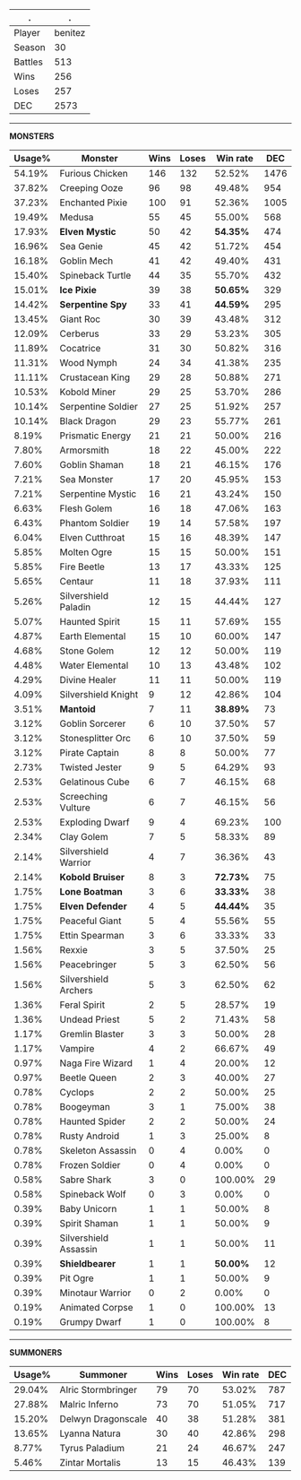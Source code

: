 .|.
|-|-
Player|benitez
Season|30
Battles|513
Wins|256
Loses|257
DEC|2573

---
**MONSTERS**

Usage%|Monster|Wins|Loses|Win rate|DEC|
-|-|-|-|-|-|
54.19%|Furious Chicken|146|132|52.52%|1476|
37.82%|Creeping Ooze|96|98|49.48%|954|
37.23%|Enchanted Pixie|100|91|52.36%|1005|
19.49%|Medusa|55|45|55.00%|568|
17.93%|**Elven Mystic**|50|42|**54.35%**|474|
16.96%|Sea Genie|45|42|51.72%|454|
16.18%|Goblin Mech|41|42|49.40%|431|
15.40%|Spineback Turtle|44|35|55.70%|432|
15.01%|**Ice Pixie**|39|38|**50.65%**|329|
14.42%|**Serpentine Spy**|33|41|**44.59%**|295|
13.45%|Giant Roc|30|39|43.48%|312|
12.09%|Cerberus|33|29|53.23%|305|
11.89%|Cocatrice|31|30|50.82%|316|
11.31%|Wood Nymph|24|34|41.38%|235|
11.11%|Crustacean King|29|28|50.88%|271|
10.53%|Kobold Miner|29|25|53.70%|286|
10.14%|Serpentine Soldier|27|25|51.92%|257|
10.14%|Black Dragon|29|23|55.77%|261|
8.19%|Prismatic Energy|21|21|50.00%|216|
7.80%|Armorsmith|18|22|45.00%|222|
7.60%|Goblin Shaman|18|21|46.15%|176|
7.21%|Sea Monster|17|20|45.95%|153|
7.21%|Serpentine Mystic|16|21|43.24%|150|
6.63%|Flesh Golem|16|18|47.06%|163|
6.43%|Phantom Soldier|19|14|57.58%|197|
6.04%|Elven Cutthroat|15|16|48.39%|147|
5.85%|Molten Ogre|15|15|50.00%|151|
5.85%|Fire Beetle|13|17|43.33%|125|
5.65%|Centaur|11|18|37.93%|111|
5.26%|Silvershield Paladin|12|15|44.44%|127|
5.07%|Haunted Spirit|15|11|57.69%|155|
4.87%|Earth Elemental|15|10|60.00%|147|
4.68%|Stone Golem|12|12|50.00%|119|
4.48%|Water Elemental|10|13|43.48%|102|
4.29%|Divine Healer|11|11|50.00%|119|
4.09%|Silvershield Knight|9|12|42.86%|104|
3.51%|**Mantoid**|7|11|**38.89%**|73|
3.12%|Goblin Sorcerer|6|10|37.50%|57|
3.12%|Stonesplitter Orc|6|10|37.50%|59|
3.12%|Pirate Captain|8|8|50.00%|77|
2.73%|Twisted Jester|9|5|64.29%|93|
2.53%|Gelatinous Cube|6|7|46.15%|68|
2.53%|Screeching Vulture|6|7|46.15%|56|
2.53%|Exploding Dwarf|9|4|69.23%|100|
2.34%|Clay Golem|7|5|58.33%|89|
2.14%|Silvershield Warrior|4|7|36.36%|43|
2.14%|**Kobold Bruiser**|8|3|**72.73%**|75|
1.75%|**Lone Boatman**|3|6|**33.33%**|38|
1.75%|**Elven Defender**|4|5|**44.44%**|35|
1.75%|Peaceful Giant|5|4|55.56%|55|
1.75%|Ettin Spearman|3|6|33.33%|33|
1.56%|Rexxie|3|5|37.50%|25|
1.56%|Peacebringer|5|3|62.50%|56|
1.56%|Silvershield Archers|5|3|62.50%|62|
1.36%|Feral Spirit|2|5|28.57%|19|
1.36%|Undead Priest|5|2|71.43%|58|
1.17%|Gremlin Blaster|3|3|50.00%|28|
1.17%|Vampire|4|2|66.67%|49|
0.97%|Naga Fire Wizard|1|4|20.00%|12|
0.97%|Beetle Queen|2|3|40.00%|27|
0.78%|Cyclops|2|2|50.00%|25|
0.78%|Boogeyman|3|1|75.00%|38|
0.78%|Haunted Spider|2|2|50.00%|24|
0.78%|Rusty Android|1|3|25.00%|8|
0.78%|Skeleton Assassin|0|4|0.00%|0|
0.78%|Frozen Soldier|0|4|0.00%|0|
0.58%|Sabre Shark|3|0|100.00%|29|
0.58%|Spineback Wolf|0|3|0.00%|0|
0.39%|Baby Unicorn|1|1|50.00%|8|
0.39%|Spirit Shaman|1|1|50.00%|9|
0.39%|Silvershield Assassin|1|1|50.00%|11|
0.39%|**Shieldbearer**|1|1|**50.00%**|12|
0.39%|Pit Ogre|1|1|50.00%|9|
0.39%|Minotaur Warrior|0|2|0.00%|0|
0.19%|Animated Corpse|1|0|100.00%|13|
0.19%|Grumpy Dwarf|1|0|100.00%|8|

---
**SUMMONERS**

Usage%|Summoner|Wins|Loses|Win rate|DEC|
-|-|-|-|-|-|
29.04%|Alric Stormbringer|79|70|53.02%|787|
27.88%|Malric Inferno|73|70|51.05%|717|
15.20%|Delwyn Dragonscale|40|38|51.28%|381|
13.65%|Lyanna Natura|30|40|42.86%|298|
8.77%|Tyrus Paladium|21|24|46.67%|247|
5.46%|Zintar Mortalis|13|15|46.43%|139|
